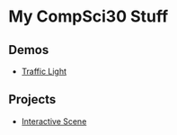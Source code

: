 # My CompSci30 Stuff

## Demos
- [Traffic Light](trafficlight)

## Projects
- [Interactive Scene](pacman)
